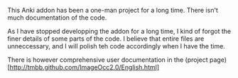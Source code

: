 This Anki addon has been a one-man project for a long time.
There isn't much documentation of the code.

As I have stopped developping the addon for a long time,
I kind of forgot the finer details of some parts of the code.
I believe that entire files are unneccessary, and I will polish
teh code accordingly when I have the time.

There is however comprehensive user documentation in the
(project page)[http://tmbb.github.com/ImageOcc2.0/English.html]